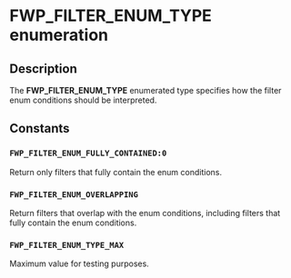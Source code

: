# FWP_FILTER_ENUM_TYPE enumeration

## Description

The **FWP_FILTER_ENUM_TYPE** enumerated type specifies how the filter enum conditions should be interpreted.

## Constants

### `FWP_FILTER_ENUM_FULLY_CONTAINED:0`

Return only filters that fully contain the enum conditions.

### `FWP_FILTER_ENUM_OVERLAPPING`

Return filters that overlap with the enum conditions, including filters that fully contain the enum conditions.

### `FWP_FILTER_ENUM_TYPE_MAX`

Maximum value for testing purposes.